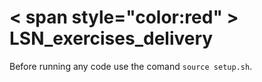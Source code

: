 
# < span style="color:red" > LSN_exercises_delivery </span>

Before running any code use the comand `source setup.sh`.
